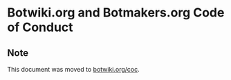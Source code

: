 # Botwiki.org and Botmakers.org Code of Conduct

## Note

This document was moved to [botwiki.org/coc](https://botwiki.org/coc/).
